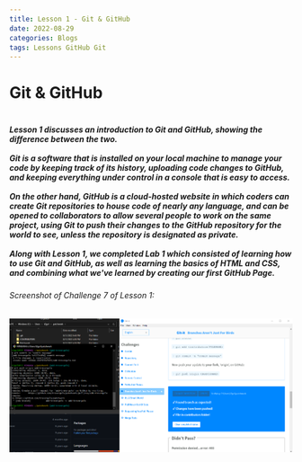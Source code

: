 ```yaml
---
title: Lesson 1 - Git & GitHub
date: 2022-08-29
categories: Blogs
tags: Lessons GitHub Git
---
```


<h1> Git & GitHub <h1>
<h5>Lesson 1 discusses an introduction to Git and GitHub, showing the difference between the two. <br> <br>
Git is a software that is installed on your local
machine to manage your code by keeping track of its history,
uploading code changes to GitHub, and keeping everything under control
in a console that is easy to access. <br> <br>
On the other hand, GitHub is a cloud-hosted website in which
coders can create Git repositories to house code of nearly
any language, and can be opened to collaborators to
allow several people to work on the same project,
using Git to push their changes to the GitHub repository for
the world to see, unless the repository is designated as private. <br><br>
Along with Lesson 1, we completed Lab 1 which consisted of
learning how to use Git and GitHub, as well as learning
the basics of HTML and CSS, and combining what we've learned
by creating our first GitHub Page.<h5>

<h6>Screenshot of Challenge 7 of Lesson 1:<h6>
<img src="/!pictures/Lesson-1-Challenge-7.png"/>